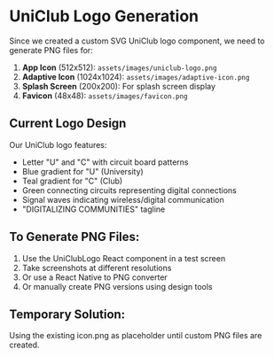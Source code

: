 
# UniClub Logo Generation

Since we created a custom SVG UniClub logo component, we need to generate PNG files for:

1. **App Icon** (512x512): `assets/images/uniclub-logo.png`
2. **Adaptive Icon** (1024x1024): `assets/images/adaptive-icon.png` 
3. **Splash Screen** (200x200): For splash screen display
4. **Favicon** (48x48): `assets/images/favicon.png`

## Current Logo Design
Our UniClub logo features:
- Letter "U" and "C" with circuit board patterns
- Blue gradient for "U" (University)
- Teal gradient for "C" (Club) 
- Green connecting circuits representing digital connections
- Signal waves indicating wireless/digital communication
- "DIGITALIZING COMMUNITIES" tagline

## To Generate PNG Files:
1. Use the UniClubLogo React component in a test screen
2. Take screenshots at different resolutions
3. Or use a React Native to PNG converter
4. Or manually create PNG versions using design tools

## Temporary Solution:
Using the existing icon.png as placeholder until custom PNG files are created.
